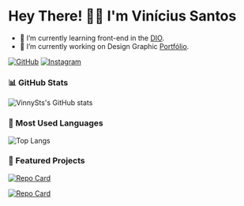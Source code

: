 # Hey There! 👋🏾 I'm Vinícius Santos
- 🌱 I’m currently learning front-end in the [DIO](https://dio.me).
- 🔭 I’m currently working on Design Graphic [Portfólio](https://acrobat.adobe.com/link/review?uri=urn%3Aaaid%3Ascds%3AUS%3A875ac5a8-46ef-4e57-ac9e-452b07b9448a).

[![GitHub](https://img.shields.io/badge/GitHub-5c5aa4?style=for-the-badge&logo=github&logoColor=fff)](https://github.com/VinnySts)
[![Instagram](https://img.shields.io/badge/Instagram-5c5aa4?style=for-the-badge&logo=instagram&logoColor=fff)](https://www.instagram.com/vinnysts.dg/)

### 📊 GitHub Stats

![VinnySts's GitHub stats](https://github-readme-stats.vercel.app/api?username=VinnySts&theme=transparent&bg_color=5c5aa4&border_color=809fff&show_icons=true&icon_color=c6d3ff&title_color=fff&text_color=fff&hide_title=true)

### 🚀 Most Used Languages

![Top Langs](https://github-readme-stats-git-masterrstaa-rickstaa.vercel.app/api/top-langs/?username=VinnySts&bg_color=5c5aa4&border_color=809fff&title_color=fff&text_color=c6d3ff&hide_title=true)

### 📌 Featured Projects

[![Repo Card](https://github-readme-stats.vercel.app/api/pin/?username=VinnySts&repo=dio-desafio-classificador-de-nivel&bg_color=5c5aa4&border_color=809fff&show_icons=true&icon_color=c6d3ff&title_color=fff&text_color=c6d3ff)](https://github.com/VinnySts/dio-desafio-classificador-de-nivel)

[![Repo Card](https://github-readme-stats.vercel.app/api/pin/?username=VinnySts&repo=dio-desafio-calculadora-de-partidas-rankeadas&bg_color=5c5aa4&border_color=809fff&show_icons=true&icon_color=c6d3ff&title_color=fff&text_color=c6d3ff)](https://github.com/VinnySts/dio-desafio-calculadora-de-partidas-rankeadas)
